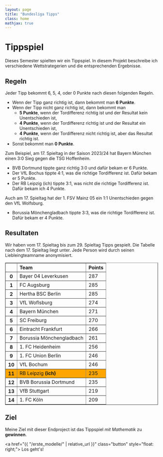 ```yaml
---
layout: page
title: "Bundesliga Tipps"
class: home
mathjax: true
---
```


# Tippspiel

  Dieses Semester spielten wir ein Tippspiel.
  In diesem Projekt beschreibe ich verschiedene Wettstrategerien und die entsprechenden Ergebnisse.

## Regeln

Jeder Tipp bekommt 6, 5, 4, oder 0 Punkte nach diesen folgenden Regeln.
- Wenn der Tipp ganz richtig ist, dann bekommt man **6 Punkte**.
- Wenn der Tipp nicht ganz richtig ist, dann bekommt man
  - **5 Punkte**, wenn der Tordifferenz richtig ist und der Resultat kein Unentschieden ist,
  - **4 Punkte**, wenn der Tordifferenz richtig ist und der Resultat ein Unentschieden ist,
  - **4 Punkte**, wenn der Tordifferenz nicht richtig ist, aber das Resultat richtig ist.
- Sonst bekommt man **0 Punkte**.

Zum Beispiel, am 17. Spieltag in der Saison 2023/24 hat Bayern München einen 3:0 Sieg gegen die TSG Hoffenheim.
- BVB Dortmund tippte ganz richtig 3:0 und dafür bekam er 6 Punkte.
- Der VfL Bochus tippte 4:1, was die richtige Tordifferenz ist. Dafür bekam er 5 Punkte.
- Der RB Leipzig (ich) tippte 3:1, was nicht die richtige Tordifferenz ist. Dafür bekam ich 4 Punkte.

Auch am 17. Spieltag hat der 1. FSV Mainz 05 ein 1:1 Unentschieden gegen den VfL Wolfsburg.
- Borussia Mönchengladbach tippte 3:3, was die richtige Tordifferenz ist. Dafür bekam er 4 Punkte.

## Resultaten

Wir haben vom 17. Spieltag bis zum 29. Spieltag Tipps gespielt. 
Die Tabelle nach dem 17. Spieltag liegt unter.
Jede Person wird durch seinen Liebleingteamname anonymisiert.

<table border="1" class="dataframe rendered_html" align="center">
  <thead>
    <tr style="text-align: left;">
      <th></th>
      <th>Team</th>
      <th>Points</th>
    </tr>
  </thead>
  <tbody>
    <tr>
      <th>0</th>
      <td>Bayer 04 Leverkusen</td>
      <td>287</td>
    </tr>
    <tr>
      <th>1</th>
      <td>FC Augsburg</td>
      <td>285</td>
    </tr>
    <tr>
      <th>2</th>
      <td>Hertha BSC Berlin</td>
      <td>285</td>
    </tr>
    <tr>
      <th>3</th>
      <td>VfL Woflsburg</td>
      <td>274</td>
    </tr>
    <tr>
      <th>4</th>
      <td>Bayern München</td>
      <td>271</td>
    </tr>
    <tr>
      <th>5</th>
      <td>SC Freiburg</td>
      <td>270</td>
    </tr>
    <tr>
      <th>6</th>
      <td>Eintracht Frankfurt</td>
      <td>266</td>
    </tr>
    <tr>
      <th>7</th>
      <td>Borussia Mönchengladbach</td>
      <td>261</td>
    </tr>
    <tr>
      <th>8</th>
      <td>1. FC Heidenheim</td>
      <td>256</td>
    </tr>
    <tr>
      <th>9</th>
      <td>1. FC Union Berlin</td>
      <td>246</td>
    </tr>
    <tr>
      <th>10</th>
      <td>VfL Bochum</td>
      <td>246</td>
    </tr>
    <tr style="background: orange">
      <th>11</th>
      <td>RB Leipzig <b>(ich)</b></td>
      <td>235</td>
    </tr>
    <tr>
      <th>12</th>
      <td>BVB Borussia Dortmund</td>
      <td>235</td>
    </tr>
    <tr>
      <th>13</th>
      <td>VfB Stuttgart</td>
      <td>219</td>
    </tr>
    <tr>
      <th>14</th>
      <td>1. FC Köln</td>
      <td>209</td>
    </tr>
  </tbody>
</table>

## Ziel

Meine Ziel mit dieser Endproject ist das Tippspiel *mit Mathematik* zu **gewinnen**.

<!-- <div class="intro" style="text-align: right">
    <a> Los geht's! </a>
</div> -->

<a href="{{ "/erste_modelle/" | relative_url }}" class="button" style="float: right;">
  <i class="fas fa-chevron-circle-right"></i>
  Los geht's!
</a>
